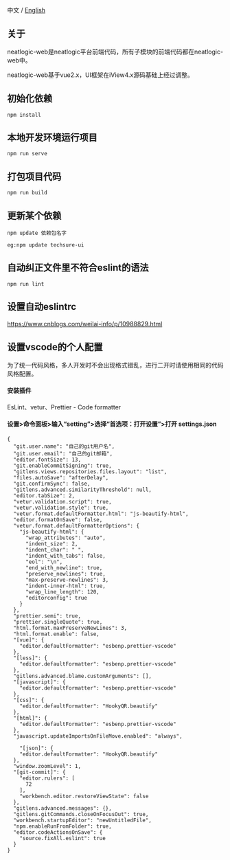 中文 / [English](README.en.md)
## 关于
neatlogic-web是neatlogic平台前端代码，所有子模块的前端代码都在neatlogic-web中。

neatlogic-web基于vue2.x，UI框架在iView4.x源码基础上经过调整。

## 初始化依赖
```
npm install
```

## 本地开发环境运行项目
```
npm run serve
```

## 打包项目代码
```
npm run build
```

## 更新某个依赖
```
npm update 依赖包名字

eg:npm update techsure-ui
```
## 自动纠正文件里不符合eslint的语法
```
npm run lint
```

## 设置自动eslintrc
https://www.cnblogs.com/weilai-info/p/10988829.html


## 设置vscode的个人配置
为了统一代码风格，多人开发时不会出现格式错乱，进行二开时请使用相同的代码风格配置。
#### 安装插件
EsLint、vetur、Prettier - Code formatter

#### 设置>命令面板>输入“setting”>选择“首选项：打开设置”>打开 settings.json
```
{
  "git.user.name": "自己的git用户名",
  "git.user.email": "自己的git邮箱",
  "editor.fontSize": 13,
  "git.enableCommitSigning": true,
  "gitlens.views.repositories.files.layout": "list",
  "files.autoSave": "afterDelay",
  "git.confirmSync": false,
  "gitlens.advanced.similarityThreshold": null,
  "editor.tabSize": 2,
  "vetur.validation.script": true,
  "vetur.validation.style": true,
  "vetur.format.defaultFormatter.html": "js-beautify-html",
  "editor.formatOnSave": false,
  "vetur.format.defaultFormatterOptions": {
    "js-beautify-html": {
      "wrap_attributes": "auto",
      "indent_size": 2,
      "indent_char": " ",
      "indent_with_tabs": false,
      "eol": "\n",
      "end_with_newline": true,
      "preserve_newlines": true,
      "max-preserve-newlines": 3,
      "indent-inner-html": true,
      "wrap_line_length": 120,
      "editorconfig": true
    }
  },
  "prettier.semi": true,
  "prettier.singleQuote": true,
  "html.format.maxPreserveNewLines": 3,
  "html.format.enable": false,
  "[vue]": {
    "editor.defaultFormatter": "esbenp.prettier-vscode"
  },
  "[less]": {
    "editor.defaultFormatter": "esbenp.prettier-vscode"
  },
  "gitlens.advanced.blame.customArguments": [],
  "[javascript]": {
    "editor.defaultFormatter": "esbenp.prettier-vscode"
  },
  "[css]": {
    "editor.defaultFormatter": "HookyQR.beautify"
  },
  "[html]": {
    "editor.defaultFormatter": "esbenp.prettier-vscode"
  },
  "javascript.updateImportsOnFileMove.enabled": "always",

    "[json]": {
    "editor.defaultFormatter": "HookyQR.beautify"
  },
  "window.zoomLevel": 1,
  "[git-commit]": {
    "editor.rulers": [
      72
    ],
    "workbench.editor.restoreViewState": false
  },
  "gitlens.advanced.messages": {},  
  "gitlens.gitCommands.closeOnFocusOut": true,
  "workbench.startupEditor": "newUntitledFile",
  "npm.enableRunFromFolder": true,
  "editor.codeActionsOnSave": {
    "source.fixAll.eslint": true
  }
}

```